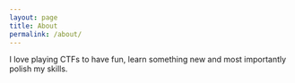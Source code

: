 ```yaml
---
layout: page
title: About
permalink: /about/
---
```


I love playing CTFs to have fun, learn something new and most importantly polish my skills.